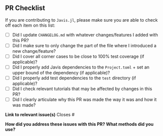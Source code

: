 ## PR Checklist

If you are contributing to `Javis.jl`, please make sure you are able to check off each item on this list:

- [ ] Did I update `CHANGELOG.md` with whatever changes/features I added with this PR?
- [ ] Did I make sure to only change the part of the file where I introduced a new change/feature?
- [ ] Did I cover all corner cases to be close to 100% test coverage (if applicable)?
- [ ] Did I properly add Javis dependencies to the `Project.toml` + set an upper bound of the dependency (if applicable)?
- [ ] Did I properly add test dependencies to the `test` directory (if applicable)?
- [ ] Did I check relevant tutorials that may be affected by changes in this PR?
- [ ] Did I clearly articulate why this PR was made the way it was and how it was made?

**Link to relevant issue(s)**
Closes #


**How did you address these issues with this PR? What methods did you use?**



